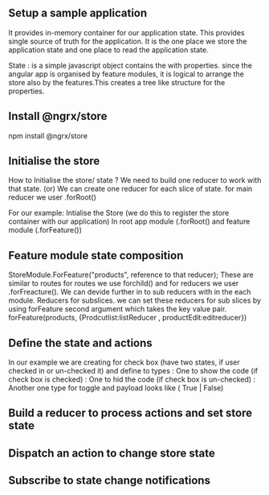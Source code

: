 ## Setup a sample application
  It provides in-memory container for our application state.
  This provides single source of truth for the application. It is the one place 
  we store the application state and one place to read the application state. 
  
  State : is a simple javascript object contains the with properties. 
  since the angular app is organised by feature modules, it is logical to arrange the store 
  also by the features.This creates a tree like structure for the properties. 

## Install @ngrx/store
  npm install @ngrx/store

## Initialise the store
  How to Initialise the store/ state ? 
  We need to build one reducer to work with that state. 
  (or) We can create one reducer for each slice of state. 
  for main reducer we user .forRoot()
  
  For our example: Intialise the Store (we do this to register the store container with our application) In root app module (.forRoot() 
  and feature module (.forFeature())
   
  
## Feature module state composition
  StoreModule.ForFeature("products", reference to that reducer); 
  These are similar to routes for routes we use forchild() and for reducers we user .forFreacture().
  We can devide further in to sub reducers with in the each module. Reducers for subslices. 
  we can set these reducers for sub slices by using forFeature second argument which takes the key value pair.
  forFeature(products, {Prodcutlist:listReducer , productEdit:editreducer})

## Define the state and actions
   In our example we are creating for check box (have two states, if user checked in or un-checked it)
   and define to types : One to show the code (if check box is checked) 
                       : One to hid the code (if check box is un-checked)
                       : Another one type for toggle and payload looks like ( True | False) 

## Build a reducer to process actions and set store state

## Dispatch an action to change store state

## Subscribe to state change notifications
